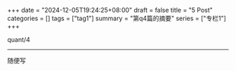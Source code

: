 +++
date = "2024-12-05T19:24:25+08:00"
draft = false
title = "5 Post"
categories = []
tags = ["tag1"]
summary = "第q4篇的摘要"
series = ["专栏1"]
+++

quant/4

---
随便写

